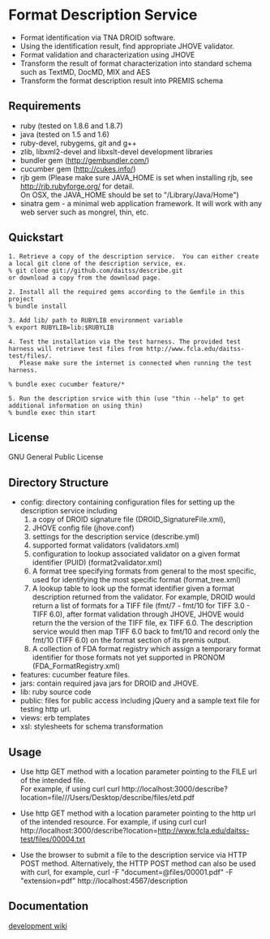 Format Description Service
==========================
* Format identification via TNA DROID software.
* Using the identification result, find appropriate JHOVE validator.  
* Format validation and characterization using JHOVE
* Transform the result of format characterization into standard schema such as TextMD, DocMD, MIX and AES
* Transform the format description result into PREMIS schema

Requirements
------------
* ruby (tested on 1.8.6 and 1.8.7)
* java (tested on 1.5 and 1.6)
* ruby-devel, rubygems, git and g++
* zlib, libxml2-devel and libxslt-devel development libraries
* bundler gem (http://gembundler.com/)
* cucumber gem (http://cukes.info/)
* rjb gem (Please make sure JAVA_HOME is set when installing rjb, see http://rjb.rubyforge.org/ for detail.  
  On OSX, the JAVA_HOME should be set to "/Library/Java/Home")
* sinatra gem - a minimal web application framework.  It will work with any web server such as mongrel, thin, etc.

Quickstart
----------
	1. Retrieve a copy of the description service.  You can either create a local git clone of the description service, ex.
	% git clone git://github.com/daitss/describe.git
	or download a copy from the download page.
	
	2. Install all the required gems according to the Gemfile in this project
	% bundle install
	
	3. Add lib/ path to RUBYLIB environment variable
	% export RUBYLIB=lib:$RUBYLIB
	
	4. Test the installation via the test harness. The provided test harness will retrieve test files from http://www.fcla.edu/daitss-test/files/.  
	   Please make sure the internet is connected when running the test harness.
	
	% bundle exec cucumber feature/*
	
	5. Run the description srvice with thin (use "thin --help" to get additional information on using thin)
	% bundle exec thin start 

License
-------
GNU General Public License

Directory Structure
-------------------
* config: directory containing configuration files for setting up the description service including 
  1. a copy of DROID signature file (DROID_SignatureFile.xml),
  2. JHOVE config file (jhove.conf)
  3. settings for the description service (describe.yml)
  4. supported format validators (validators.xml)
  5. configuration to lookup associated validator on a given format identifier (PUID) (format2validator.xml)
  6. A format tree specifying formats from general to the most specific, used for identifying the most specific format (format_tree.xml)
  7. A lookup table to look up the format identifier given a format description returned from the validator.  For example,
     DROID would return a list of formats for a TIFF file (fmt/7 - fmt/10 for TIFF 3.0 - TIFF 6.0), after format validation through JHOVE,
     JHOVE would return the the version of the TIFF file, ex TIFF 6.0.  The description service would then map TIFF 6.0
     back to fmt/10 and record only the fmt/10 (TIFF 6.0) on the format section of its premis output.
  8. A collection of FDA format registry which assign a temporary format identifier for those formats not yet
     supported in PRONOM (FDA_FormatRegistry.xml)
* features: cucumber feature files. 
* jars: contain required java jars for DROID and JHOVE.
* lib: ruby source code
* public: files for public access including jQuery and a sample text file for testing http url.
* views: erb templates
* xsl: stylesheets for schema transformation

Usage
-----
* Use http GET method with a location parameter pointing to the FILE url of the intended file.  
  For example, if using curl
  curl http://localhost:3000/describe?location=file///Users/Desktop/describe/files/etd.pdf

* Use http GET method with a location parameter pointing to the http url of the intended resource.
  For example, if using curl
  curl http://localhost:3000/describe?location=http://www.fcla.edu/daitss-test/files/00004.txt

* Use the browser to submit a file to the description service via HTTP POST method.  Alternatively, the 
  HTTP POST method can also be used with curl, for example,
  curl -F "document=@files/00001.pdf" -F "extension=pdf" http://localhost:4567/description

Documentation
-------------
[development wiki](http://wiki.github.com/daitss/describe/)
